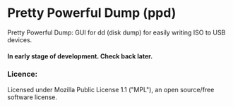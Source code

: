 Pretty Powerful Dump (ppd)
===

Pretty Powerful Dump: GUI for dd (disk dump) for easily writing ISO to USB devices.


#### In early stage of development. Check back later.

### Licence:
Licensed under Mozilla Public License 1.1 ("MPL"), an open source/free software license.
